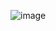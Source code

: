 ![image](https://user-images.githubusercontent.com/34162877/168446763-2d76837f-c546-41ad-8e59-a63553cb312d.png)
